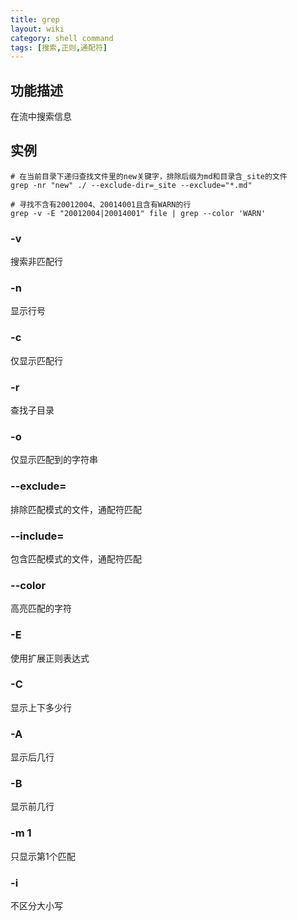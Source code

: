 ```yaml
---
title: grep
layout: wiki
category: shell command
tags: [搜索,正则,通配符]
---
```


## 功能描述

在流中搜索信息

## 实例

```shell
# 在当前目录下递归查找文件里的new关键字，排除后缀为md和目录含_site的文件
grep -nr "new" ./ --exclude-dir=_site --exclude="*.md"

# 寻找不含有20012004、20014001且含有WARN的行
grep -v -E "20012004|20014001" file | grep --color 'WARN'
```

### -v

搜索非匹配行

### -n

显示行号

### -c

仅显示匹配行

### -r

查找子目录

### -o

仅显示匹配到的字符串

### --exclude=

排除匹配模式的文件，通配符匹配

### --include=

包含匹配模式的文件，通配符匹配

### --color

高亮匹配的字符

### -E

使用扩展正则表达式

### -C

显示上下多少行

### -A

显示后几行

### -B

显示前几行

### -m 1

只显示第1个匹配

### -i

不区分大小写